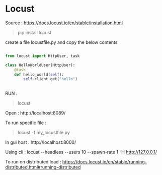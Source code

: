# Locust 

Source : https://docs.locust.io/en/stable/installation.html

> pip install locust

create a file locustfile.py and copy the below contents

```python

from locust import HttpUser, task

class HelloWorldUser(HttpUser):
    @task
    def hello_world(self):
        self.client.get("hello")
        
```
RUN :
> locust 


Open : http://localhost:8089/


To run specific file :
> locust -f my_locustfile.py

In gui host : http://localhost:8000/

Using cli :
locust --headless --users 10 --spawn-rate 1 -H http://127.0.0.1/

To run on distributed load :
https://docs.locust.io/en/stable/running-distributed.html#running-distributed